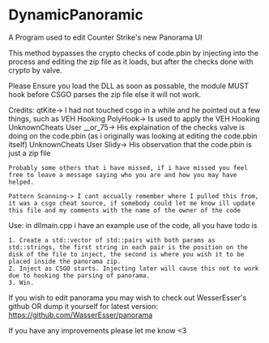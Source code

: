 # DynamicPanoramic

A Program used to edit Counter Strike's new Panorama UI

This method bypasses the crypto checks of code.pbin by injecting into the process and editing the zip file as it loads, but after the checks done with crypto by valve.

Please Ensure you load the DLL as soon as possable, the module MUST hook before CSGO parses the zip file else it will not work.

Credits:
	qtKite-> I had not touched csgo in a while and he pointed out a few things, such as VEH Hooking
	PolyHook-> Is used to apply the VEH Hooking
	UnknownCheats User __or_75-> His explaination of the checks valve is doing on the code.pbin (as i originally was looking at editing the code.pbin itself)
	UnknownCheats User Slidy-> His observation that the code.pbin is just a zip file
	
	Probably some others that i have missed, if i have missed you feel free to leave a message saying who you are and how you may have helped.

	Pattern Scanning-> I cant accually remember where I pulled this from, it was a csgo cheat source, if somebody could let me know ill update this file and my comments with the name of the owner of the code

Use:
	in dllmain.cpp i have an example use of the code, all you have todo is

	1. Create a std::vector of std::pairs with both params as std::strings, the first string in each pair is the position on the disk of the file to inject, the second is where you wish it to be placed inside the panorama zip.
	2. Inject as CSGO starts. Injecting later will cause this not to work due to hooking the parsing of panorama.
	3. Win.

If you wish to edit panorama you may wish to check out WesserEsser's github OR dump it yourself for latest version: https://github.com/WasserEsser/panorama

If you have any improvements please let me know <3